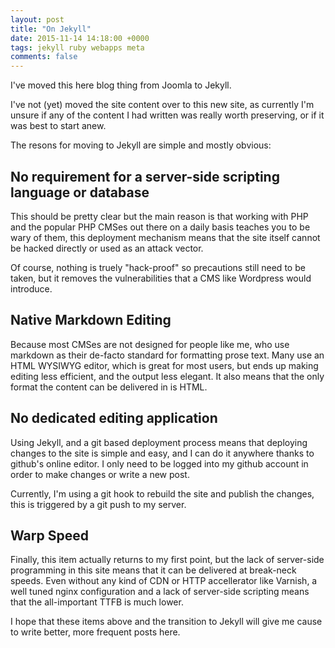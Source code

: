```yaml
---
layout: post
title: "On Jekyll"
date: 2015-11-14 14:18:00 +0000
tags: jekyll ruby webapps meta
comments: false
---
```


I've moved this here blog thing from Joomla to Jekyll.

I've not (yet) moved the site content over to this new site,
as currently I'm unsure if any of the content I had written was really worth
preserving, or if it was best to start anew.

The resons for moving to Jekyll are simple and mostly obvious:

## No requirement for a server-side scripting language or database

This should be pretty clear but the main reason is that
working with PHP and the popular PHP CMSes out there on a daily basis
teaches you to be wary of them, this deployment mechanism means
that the site itself cannot be hacked directly or used as an attack vector.

Of course, nothing is truely "hack-proof" so precautions still need to be taken,
but it removes the vulnerabilities that a CMS like Wordpress would introduce.


## Native Markdown Editing

Because most CMSes are not designed for people like me, who use markdown as their
de-facto standard for formatting prose text. Many use an HTML WYSIWYG editor,
which is great for most users, but ends up making editing less efficient,
and the output less elegant. It also means that the only format the content can
be delivered in is HTML.

## No dedicated editing application

Using Jekyll, and a git based deployment process means that deploying changes
to the site is simple and easy, and I can do it anywhere thanks to github's
online editor. I only need to be logged into my github account in order to
make changes or write a new post.

Currently, I'm using a git hook to rebuild the site and publish the changes,
this is triggered by a git push to my server.


## Warp Speed

Finally, this item actually returns to my first point, but the lack of server-side
programming in this site means that it can be delivered at break-neck speeds.
Even without any kind of CDN or HTTP accellerator like Varnish, a well tuned nginx configuration
and a lack of server-side scripting means that the all-important TTFB is much lower.


I hope that these items above and the transition to Jekyll will give me
cause to write better, more frequent posts here.
